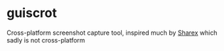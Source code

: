 # guiscrot

Cross-platform screenshot capture tool, inspired much by [Sharex](https://github.com/ShareX/ShareX) which sadly is not cross-platform